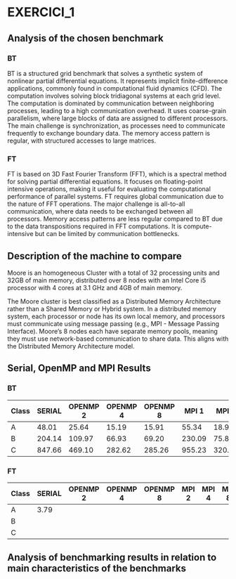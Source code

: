 # EXERCICI_1

## Analysis of the chosen benchmark

### BT
BT is a structured grid benchmark that solves a synthetic system of nonlinear partial differential equations.
It represents implicit finite-difference applications, commonly found in computational fluid dynamics (CFD).
The computation involves solving block tridiagonal systems at each grid level.
The computation is dominated by communication between neighboring processes, leading to a high communication overhead.
It uses coarse-grain parallelism, where large blocks of data are assigned to different processors.
The main challenge is synchronization, as processes need to communicate frequently to exchange boundary data.
The memory access pattern is regular, with structured accesses to large matrices.

### FT
FT is based on 3D Fast Fourier Transform (FFT), which is a spectral method for solving partial differential equations.
It focuses on floating-point intensive operations, making it useful for evaluating the computational performance of parallel systems.
FT requires global communication due to the nature of FFT operations.
The major challenge is all-to-all communication, where data needs to be exchanged between all processors.
Memory access patterns are less regular compared to BT due to the data transpositions required in FFT computations.
It is compute-intensive but can be limited by communication bottlenecks.

## Description of the machine to compare
Moore is an homogeneous Cluster with a total of 32 processing units and 32GB of main memory, distributed over 8 nodes with an Intel Core i5 processor with 4 cores at 3.1 GHz and 4GB of main memory.

The Moore cluster is best classified as a Distributed Memory Architecture rather than a Shared Memory or Hybrid system.
In a distributed memory system, each processor or node has its own local memory, and processors must communicate using message passing (e.g., MPI - Message Passing Interface).
Moore’s 8 nodes each have separate memory pools, meaning they must use network-based communication to share data.
This aligns with the Distributed Memory Architecture model.

## Serial, OpenMP and MPI Results

### BT
| Class | SERIAL | OPENMP 2 | OPENMP 4 | OPENMP 8 | MPI 1  | MPI 4  | MPI 9 | MPI 16 |
|-------|--------|----------|----------|----------|--------|--------|-------|--------|
| A     | 48.01  | 25.64    | 15.19    | 15.91    | 55.34  | 18.95  |       |        |
| B     | 204.14 | 109.97   | 66.93    | 69.20    | 230.09 | 75.80  |       |        |
| C     | 847.66 | 469.10   | 282.62   | 285.26   | 955.23 | 320.41 |       |        |

### FT
| Class | SERIAL | OPENMP 2 | OPENMP 4 | OPENMP 8 | MPI 2 | MPI 4 | MPI 8 | MPI 16 | MPI 32 |
|-------|--------|----------|----------|----------|-------|-------|-------|--------|--------|
| A     | 3.79   |          |          |          |       |       |       |        |        |
| B     |        |          |          |          |       |       |       |        |        |
| C     |        |          |          |          |       |       |       |        |        |

## Analysis of benchmarking results in relation to main characteristics of the benchmarks
